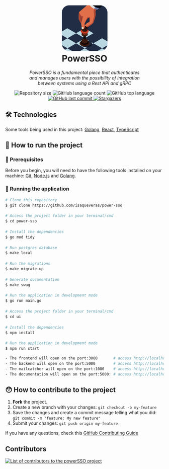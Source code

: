 <div align="center" >
  <h1>
    <img alt="PowerSSO" title="#PowerSSO" src=".public/power-sso-logo.png" width="145px" height="145px" />
    <br/>PowerSSO
  </h1>

  <p style="max-width: 70%"><i>PowerSSO is a fundamental piece that authenticates and manages users with the possibility of integration between systems using a Rest API and gRPC</i></p>
  
  <p>
    <img alt="Repository size" src="https://img.shields.io/github/languages/top/isaqueveras/power-sso">
    <img alt="GitHub language count" src="https://img.shields.io/github/languages/count/isaqueveras/power-sso?color=%2304D361">
    <img alt="GitHub top language" src="https://img.shields.io/github/repo-size/isaqueveras/power-sso">
    <a href="https://github.com/isaqueveras/power-sso/commits/main">
      <img alt="GitHub last commit" src="https://img.shields.io/github/last-commit/isaqueveras/power-sso">
    </a>
    <a href="https://github.com/isaqueveras/power-sso/stargazers">
      <img alt="Stargazers" src="https://img.shields.io/github/stars/isaqueveras/power-sso?style=social">
    </a>
  </p>
</div>

## 🛠 Technologies

Some tools being used in this project: [Golang][golang], [React][reactjs], [TypeScript][typescript]

## 🚀 How to run the project

### 📌 Prerequisites

Before you begin, you will need to have the following tools installed on your machine:
[Git](https://git-scm.com), [Node.js][nodejs] and [Golang][golang].

### 🧭 Running the application

```bash
# Clone this repository
$ git clone https://github.com/isaqueveras/power-sso

# Access the project folder in your terminal/cmd
$ cd power-sso

# Install the dependencies
$ go mod tidy

# Run postgres database
$ make local

# Run the migrations
$ make migrate-up

# Generate documentation
$ make swag

# Run the application in development mode
$ go run main.go

# Access the project folder in your terminal/cmd
$ cd ui

# Install the dependencies
$ npm install

# Run the application in development mode
$ npm run start
```

```bash
- The frontend will open on the port:3000       # access http://localhost:3000
- The backend will open on the port:5000        # access http://localhost:5000
- The mailcatcher will open on the port:1080    # access http://localhost:1080
- The documentation will open on the port:5000: # access http://localhost:5000/swagger/index.html
```
## 😯 How to contribute to the project

1. **Fork** the project.
2. Create a new branch with your changes: `git checkout -b my-feature`
3. Save the changes and create a commit message telling what you did: `git commit -m "feature: My new feature"`
4. Submit your changes: `git push origin my-feature`

If you have any questions, check this [GitHub Contributing Guide](https://github.com/firstcontributions/first-contributions)

## Contributors
<a href="https://github.com/isaqueveras/power-sso/graphs/contributors">
  <img src="https://contributors-img.web.app/image?repo=isaqueveras/power-sso&max=100" alt="List of contributors to the powerSSO project"/>
</a>

[reactjs]: https://reactjs.org
[typescript]: https://www.typescriptlang.org/
[nodejs]: https://nodejs.org/
[vscode]: https://code.visualstudio.com/
[golang]: https://go.dev/
